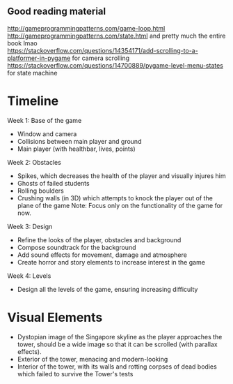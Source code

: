## Good reading material  
http://gameprogrammingpatterns.com/game-loop.html  
http://gameprogrammingpatterns.com/state.html and pretty much the entire book lmao  
https://stackoverflow.com/questions/14354171/add-scrolling-to-a-platformer-in-pygame for camera scrolling
https://stackoverflow.com/questions/14700889/pygame-level-menu-states for state machine  


# Timeline
Week 1: Base of the game
- Window and camera
- Collisions between main player and ground
- Main player (with healthbar, lives, points)

Week 2: Obstacles
- Spikes, which decreases the health of the player and visually injures him
- Ghosts of failed students
- Rolling boulders
- Crushing walls (in 3D) which attempts to knock the player out of the plane of the game
Note: Focus only on the functionality of the game for now.

Week 3: Design
- Refine the looks of the player, obstacles and background
- Compose soundtrack for the background
- Add sound effects for movement, damage and atmosphere
- Create horror and story elements to increase interest in the game

Week 4: Levels
- Design all the levels of the game, ensuring increasing difficulty

# Visual Elements
- Dystopian image of the Singapore skyline as the player approaches the tower, should be a wide image so that it can be scrolled (with parallax effects).
- Exterior of the tower, menacing and modern-looking
- Interior of the tower, with its walls and rotting corpses of dead bodies which failed to survive the Tower's tests

